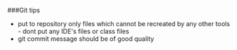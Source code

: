 ###Git tips
- put to repository only files which cannot be recreated by any other tools - dont put any IDE's files or class files
- git commit message should be of good quality